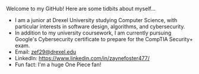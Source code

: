 Welcome to my GitHub! Here are some tidbits about myself...
- I am a junior at Drexel University studying Computer Science, with particular interests in software design, algorithms, and cybersecurity. 
- In addition to my university coursework, I am currently pursuing Google's Cybersecurity certificate to prepare for the CompTIA Security+ exam.
- Email: zef29@drexel.edu
- LinkedIn: https://www.linkedin.com/in/zaynefoster477/
- Fun fact: I'm a huge One Piece fan!

<!---
ZayneF7/ZayneF7 is a ✨ special ✨ repository because its `README.md` (this file) appears on your GitHub profile.
You can click the Preview link to take a look at your changes.
--->
